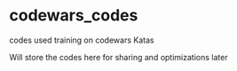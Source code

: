 # codewars_codes
codes used training on codewars Katas


Will store the codes here for sharing and optimizations later
